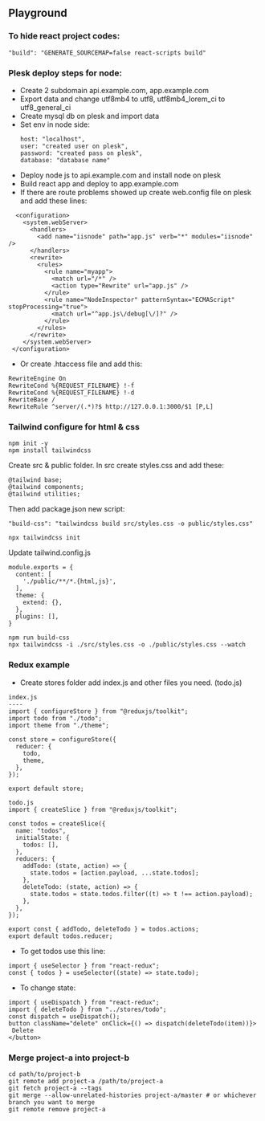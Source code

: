 ## Playground

### To hide react project codes:

```
"build": "GENERATE_SOURCEMAP=false react-scripts build"
```

### Plesk deploy steps for node:

- Create 2 subdomain api.example.com, app.example.com
- Export data and change utf8mb4 to utf8, utf8mb4_lorem_ci to utf8_general_ci
- Create mysql db on plesk and import data
- Set env in node side:
  ```
  host: "localhost",
  user: "created user on plesk",
  password: "created pass on plesk",
  database: "database name"
  ```
- Deploy node js to api.example.com and install node on plesk
- Build react app and deploy to app.example.com
- If there are route problems showed up create web.config file on plesk and add these lines:

```
  <configuration>
    <system.webServer>
      <handlers>
        <add name="iisnode" path="app.js" verb="*" modules="iisnode" />
      </handlers>
      <rewrite>
        <rules>
          <rule name="myapp">
            <match url="/*" />
            <action type="Rewrite" url="app.js" />
          </rule>
          <rule name="NodeInspector" patternSyntax="ECMAScript" stopProcessing="true">
            <match url="^app.js\/debug[\/]?" />
          </rule>
        </rules>
      </rewrite>
    </system.webServer>
 </configuration>
```

- Or create .htaccess file and add this:

```
RewriteEngine On
RewriteCond %{REQUEST_FILENAME} !-f
RewriteCond %{REQUEST_FILENAME} !-d
RewriteBase /
RewriteRule ^server/(.*)?$ http://127.0.0.1:3000/$1 [P,L]
```

### Tailwind configure for html & css

```
npm init -y
npm install tailwindcss
```

Create src & public folder. In src create styles.css and add these:

```
@tailwind base;
@tailwind components;
@tailwind utilities;
```

Then add package.json new script:

```
"build-css": "tailwindcss build src/styles.css -o public/styles.css"
```

```
npx tailwindcss init
```

Update tailwind.config.js

```
module.exports = {
  content: [
    './public/**/*.{html,js}',
  ],
  theme: {
    extend: {},
  },
  plugins: [],
}
```

```
npm run build-css
npx tailwindcss -i ./src/styles.css -o ./public/styles.css --watch
```

### Redux example

- Create stores folder add index.js and other files you need. (todo.js)

```
index.js
----
import { configureStore } from "@reduxjs/toolkit";
import todo from "./todo";
import theme from "./theme";

const store = configureStore({
  reducer: {
    todo,
    theme,
  },
});

export default store;
```

```
todo.js
import { createSlice } from "@reduxjs/toolkit";

const todos = createSlice({
  name: "todos",
  initialState: {
    todos: [],
  },
  reducers: {
    addTodo: (state, action) => {
      state.todos = [action.payload, ...state.todos];
    },
    deleteTodo: (state, action) => {
      state.todos = state.todos.filter((t) => t !== action.payload);
    },
  },
});

export const { addTodo, deleteTodo } = todos.actions;
export default todos.reducer;
```

- To get todos use this line:

```
import { useSelector } from "react-redux";
const { todos } = useSelector((state) => state.todo);
```

- To change state:

```
import { useDispatch } from "react-redux";
import { deleteTodo } from "../stores/todo";
const dispatch = useDispatch();
button className="delete" onClick={() => dispatch(deleteTodo(item))}>
 Delete
</button>
```

### Merge project-a into project-b

```
cd path/to/project-b
git remote add project-a /path/to/project-a
git fetch project-a --tags
git merge --allow-unrelated-histories project-a/master # or whichever branch you want to merge
git remote remove project-a
```
